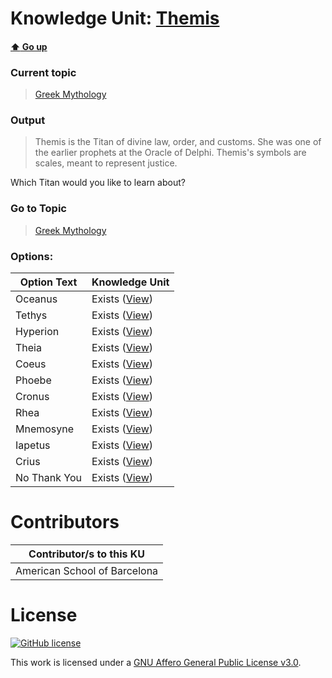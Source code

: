 # Knowledge Unit: [Themis](../../knowledge_units/greek-mythology/themis.md)

#### [:arrow_up: Go up](../../topics/greek-mythology.md)
### Current topic
> [Greek Mythology](../../topics/greek-mythology.md)
### Output
> Themis is the Titan of divine law, order, and customs. She was one of the earlier prophets at the Oracle of Delphi. Themis&#039;s symbols are scales, meant to represent justice. 

Which Titan would you like to learn about?
### Go to Topic
> [Greek Mythology](../../topics/greek-mythology.md)

### Options: 

| Option Text | Knowledge Unit |
| - | - |  
| Oceanus  |  Exists ([View](../../knowledge_units/greek-mythology/oceanus.md))  |  
| Tethys  |  Exists ([View](../../knowledge_units/greek-mythology/tethys.md))  |  
| Hyperion  |  Exists ([View](../../knowledge_units/greek-mythology/hyperion.md))  |  
| Theia  |  Exists ([View](../../knowledge_units/greek-mythology/theia.md))  |  
| Coeus  |  Exists ([View](../../knowledge_units/greek-mythology/coeus.md))  |  
| Phoebe  |  Exists ([View](../../knowledge_units/greek-mythology/phoebe.md))  |  
| Cronus  |  Exists ([View](../../knowledge_units/greek-mythology/cronus.md))  |  
| Rhea  |  Exists ([View](../../knowledge_units/greek-mythology/rhea.md))  |  
| Mnemosyne  |  Exists ([View](../../knowledge_units/greek-mythology/mnemosyne.md))  |  
| Iapetus  |  Exists ([View](../../knowledge_units/greek-mythology/iapetus.md))  |  
| Crius  |  Exists ([View](../../knowledge_units/greek-mythology/crius.md))  |  
| No Thank You  |  Exists ([View](../../knowledge_units/greek-mythology/no-thank-you.md))  | 

# Contributors

| Contributor/s to this KU |
| - | 
| American School of Barcelona |

# License
[![GitHub license](https://img.shields.io/github/license/inbrainz/cerebro)](https://github.com/inbrainz/cerebro/blob/master/LICENSE)

This work is licensed under a [GNU Affero General Public License v3.0](https://www.gnu.org/licenses/agpl-3.0.txt).
